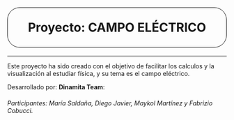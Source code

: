 <h1 style="background-image: url('https://i.imgur.com/Vo0YYFh.jpg'); padding: 1em; border: 1px solid #000; border-radius: 1em" align="center">Proyecto: CAMPO ELÉCTRICO</h1>

---

Este proyecto ha sido creado con el objetivo de facilitar los calculos y la visualización al estudiar física, y su tema es el campo eléctrico.

Desarrollado por: <b>Dinamita Team</b>:
###### Participantes: María Saldaña, Diego Javier, Maykol Martínez y Fabrizio Cobucci.
